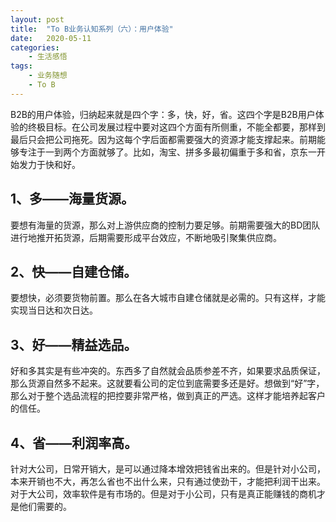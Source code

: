 ```yaml
---
layout: post
title:  "To B业务认知系列（六）：用户体验"
date:   2020-05-11
categories:
    - 生活感悟
tags:
    - 业务随想
    - To B
---
```


B2B的用户体验，归纳起来就是四个字：多，快，好，省。这四个字是B2B用户体验的终极目标。在公司发展过程中要对这四个方面有所侧重，不能全都要，那样到最后只会把公司拖死。因为这每个字后面都需要强大的资源才能支撑起来。前期能够专注于一到两个方面就够了。比如，淘宝、拼多多最初偏重于多和省，京东一开始发力于快和好。  

## 1、多——海量货源。  

要想有海量的货源，那么对上游供应商的控制力要足够。前期需要强大的BD团队进行地推开拓货源，后期需要形成平台效应，不断地吸引聚集供应商。  

## 2、快——自建仓储。  

要想快，必须要货物前置。那么在各大城市自建仓储就是必需的。只有这样，才能实现当日达和次日达。  

## 3、好——精益选品。  

好和多其实是有些冲突的。东西多了自然就会品质参差不齐，如果要求品质保证，那么货源自然多不起来。这就要看公司的定位到底需要多还是好。想做到“好”字，那么对于整个选品流程的把控要非常严格，做到真正的严选。这样才能培养起客户的信任。  

## 4、省——利润率高。  

针对大公司，日常开销大，是可以通过降本增效把钱省出来的。但是针对小公司，本来开销也不大，再怎么省也不出什么来，只有通过使劲干，才能把利润干出来。对于大公司，效率软件是有市场的。但是对于小公司，只有是真正能赚钱的商机才是他们需要的。
